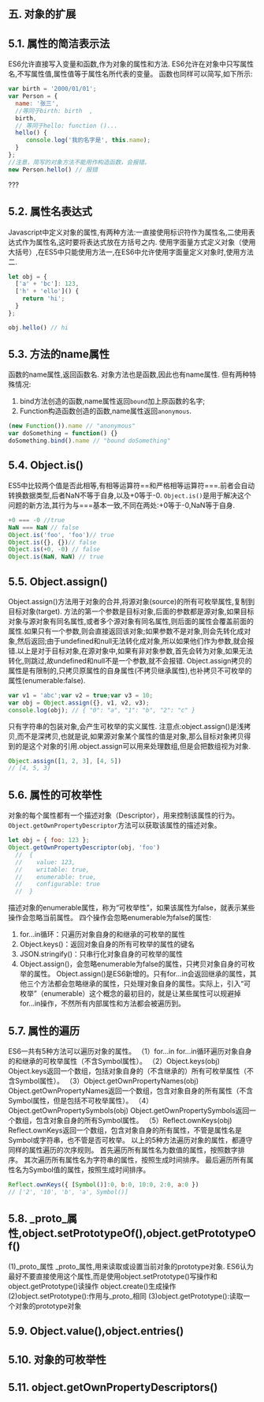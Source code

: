## 五. 对象的扩展
## 5.1. 属性的简洁表示法
ES6允许直接写入变量和函数,作为对象的属性和方法.
ES6允许在对象中只写属性名,不写属性值,属性值等于属性名所代表的变量。
函数也同样可以简写,如下所示:
```javascript
var birth = '2000/01/01';
var Person = {
  name: '张三',
  //等同于birth: birth  ,
  birth,
  // 等同于hello: function ()...  
  hello() { 
     console.log('我的名字是', this.name); 
  }
};
//注意，简写的对象方法不能用作构造函数，会报错。
new Person.hello() // 报错
```
???

## 5.2. 属性名表达式
Javascript中定义对象的属性,有两种方法:一直接使用标识符作为属性名,二使用表达式作为属性名,这时要将表达式放在方括号之内.
使用字面量方式定义对象（使用大括号）,在ES5中只能使用方法一,在ES6中允许使用字面量定义对象时,使用方法二.
```javascript
let obj = {
  ['a' + 'bc']: 123,
  ['h' + 'ello']() {
    return 'hi';
  }
};

obj.hello() // hi
```

## 5.3. 方法的name属性
函数的name属性,返回函数名.
对象方法也是函数,因此也有name属性.
但有两种特殊情况:
1. bind方法创造的函数,name属性返回`bound`加上原函数的名字;
2. Function构造函数创造的函数,name属性返回`anonymous`.
```javascript
(new Function()).name // "anonymous"
var doSomething = function() {}
doSomething.bind().name // "bound doSomething"
```


## 5.4. Object.is()
ES5中比较两个值是否此相等,有相等运算符==和严格相等运算符===.前者会自动转换数据类型,后者NaN不等于自身,以及+0等于-0.
`Object.is()`是用于解决这个问题的新方法,其行为与===基本一致,不同在两处:+0等于-0,NaN等于自身.
```javascript
+0 === -0 //true
NaN === NaN // false
Object.is('foo', 'foo')// true
Object.is({}, {})// false
Object.is(+0, -0) // false
Object.is(NaN, NaN) // true
```

## 5.5. Object.assign()
Object.assign()方法用于对象的合并,将源对象(source)的所有可枚举属性,复制到目标对象(target).
方法的第一个参数是目标对象,后面的参数都是源对象,如果目标对象与源对象有同名属性,或者多个源对象有同名属性,则后面的属性会覆盖前面的属性.如果只有一个参数,则会直接返回该对象;如果参数不是对象,则会先转化成对象,然后返回;由于undefined和null无法转化成对象,所以如果他们作为参数,就会报错.以上是对于目标对象,在源对象中,如果有非对象参数,首先会转为对象,如果无法转化,则跳过,故undefined和null不是一个参数,就不会报错.
Object.assign拷贝的属性是有限制的,只拷贝原属性的自身属性(不拷贝继承属性),也补拷贝不可枚举的属性(enumerable:false).
```javascript
var v1 = 'abc';var v2 = true;var v3 = 10;
var obj = Object.assign({}, v1, v2, v3);
console.log(obj); // { "0": "a", "1": "b", "2": "c" }
```

只有字符串的包装对象,会产生可枚举的实义属性.
注意点:object.assign()是浅拷贝,而不是深拷贝,也就是说,如果源对象某个属性的值是对象,那么目标对象拷贝得到的是这个对象的引用.object.assign可以用来处理数组,但是会把数组视为对象.
```javascript
Object.assign([1, 2, 3], [4, 5])
// [4, 5, 3]
```
## 5.6. 属性的可枚举性
对象的每个属性都有一个描述对象（Descriptor），用来控制该属性的行为。`Object.getOwnPropertyDescriptor`方法可以获取该属性的描述对象。
```javascript
let obj = { foo: 123 };
Object.getOwnPropertyDescriptor(obj, 'foo')
  //  {
  //    value: 123,
  //    writable: true,
  //    enumerable: true,
  //    configurable: true
  //  }
```

描述对象的enumerable属性，称为“可枚举性”，如果该属性为false，就表示某些操作会忽略当前属性。
 四个操作会忽略enumerable为false的属性:
1. for...in循环：只遍历对象自身的和继承的可枚举的属性
2. Object.keys()：返回对象自身的所有可枚举的属性的键名
3. JSON.stringify()：只串行化对象自身的可枚举的属性
4. Object.assign()，会忽略enumerable为false的属性，只拷贝对象自身的可枚举的属性。
 Object.assign()是ES6新增的。只有for...in会返回继承的属性，其他三个方法都会忽略继承的属性，只处理对象自身的属性。实际上，引入“可枚举”（enumerable）这个概念的最初目的，就是让某些属性可以规避掉for...in操作，不然所有内部属性和方法都会被遍历到。

## 5.7. 属性的遍历
ES6一共有5种方法可以遍历对象的属性。
（1）for...in
for...in循环遍历对象自身的和继承的可枚举属性（不含Symbol属性）。
（2）Object.keys(obj)
Object.keys返回一个数组，包括对象自身的（不含继承的）所有可枚举属性（不含Symbol属性）。
（3）Object.getOwnPropertyNames(obj)
Object.getOwnPropertyNames返回一个数组，包含对象自身的所有属性（不含Symbol属性，但是包括不可枚举属性）。
（4）Object.getOwnPropertySymbols(obj)
Object.getOwnPropertySymbols返回一个数组，包含对象自身的所有Symbol属性。
（5）Reflect.ownKeys(obj)
Reflect.ownKeys返回一个数组，包含对象自身的所有属性，不管是属性名是Symbol或字符串，也不管是否可枚举。
以上的5种方法遍历对象的属性，都遵守同样的属性遍历的次序规则。
首先遍历所有属性名为数值的属性，按照数字排序。
其次遍历所有属性名为字符串的属性，按照生成时间排序。
最后遍历所有属性名为Symbol值的属性，按照生成时间排序。
```javascript
Reflect.ownKeys({ [Symbol()]:0, b:0, 10:0, 2:0, a:0 })
// ['2', '10', 'b', 'a', Symbol()]
```
## 5.8. _proto_属性,object.setPrototypeOf(),object.getPrototypeOf()
(1)_proto_属性
_proto_属性,用来读取或设置当前对象的prototype对象.
ES6认为最好不要直接使用这个属性,而是使用object.setPrototype()写操作和object.getPrototype()读操作 object.create()生成操作
(2)object.setPrototype():作用与_proto_相同
(3)object.getPrototype():读取一个对象的prototype对象
## 5.9. Object.value(),object.entries()

## 5.10. 对象的可枚举性
## 5.11. object.getOwnPropertyDescriptors()
